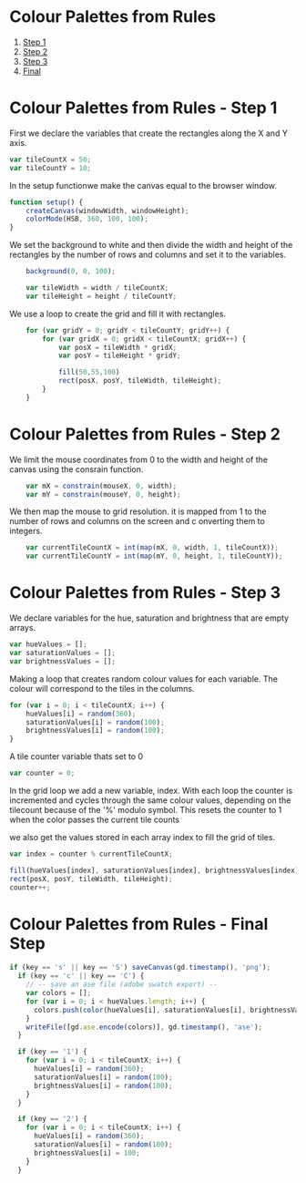 # Colour Palettes from Rules

1. [Step 1](Step01/)
2. [Step 2](Step02/)
3. [Step 3](Step03/)
4. [Final](StepFinal/)


# Colour Palettes from Rules - Step 1

First we declare the variables that create the rectangles along the X and Y axis.

```js
var tileCountX = 50;
var tileCountY = 10;
```

In the setup functionwe make the canvas equal to the browser window.

```js
function setup() {
    createCanvas(windowWidth, windowHeight);
    colorMode(HSB, 360, 100, 100);
}
```

We set the background to white and then divide the width and height of the rectangles by the number of rows and columns and set it to the variables.

```js
    background(0, 0, 100);

    var tileWidth = width / tileCountX;
    var tileHeight = height / tileCountY;
```

We use a loop to create the grid and fill it with rectangles.

```js
    for (var gridY = 0; gridY < tileCountY; gridY++) {
        for (var gridX = 0; gridX < tileCountX; gridX++) {
            var posX = tileWidth * gridX;
            var posY = tileHeight * gridY;

            fill(50,55,100)
            rect(posX, posY, tileWidth, tileHeight);
        }
    }
```


# Colour Palettes from Rules - Step 2

We limit the mouse coordinates from 0 to the width and height of the canvas using the consrain function.

```js
    var mX = constrain(mouseX, 0, width);
    var mY = constrain(mouseY, 0, height);
```

We then map the mouse to grid resolution.
it is mapped from 1 to the number of rows and columns on the screen and c onverting them to integers.

```js
    var currentTileCountX = int(map(mX, 0, width, 1, tileCountX));
    var currentTileCountY = int(map(mY, 0, height, 1, tileCountY));
```


# Colour Palettes from Rules - Step 3

We declare variables for the hue, saturation and brightness that are empty arrays.

```js
var hueValues = [];
var saturationValues = [];
var brightnessValues = [];
```

Making a loop that creates random colour values for each variable. The colour will correspond to the tiles in the columns.

```js
for (var i = 0; i < tileCountX; i++) {
    hueValues[i] = random(360);
    saturationValues[i] = random(100);
    brightnessValues[i] = random(100);
}
```

A tile counter variable thats set to 0

```js
var counter = 0;
```

In the grid loop we add a new variable, index.
With each loop the counter is incremented and cycles through the same colour values, depending on the tilecount because of the '%' modulo symbol. This resets the counter to 1 when the color passes the current tile counts

we also get the values stored in each array index to fill the grid of tiles.

```js
var index = counter % currentTileCountX;

fill(hueValues[index], saturationValues[index], brightnessValues[index]);
rect(posX, posY, tileWidth, tileHeight);
counter++;
```


# Colour Palettes from Rules - Final Step


```js
if (key == 's' || key == 'S') saveCanvas(gd.timestamp(), 'png');
  if (key == 'c' || key == 'C') {
    // -- save an ase file (adobe swatch export) --
    var colors = [];
    for (var i = 0; i < hueValues.length; i++) {
      colors.push(color(hueValues[i], saturationValues[i], brightnessValues[i]));
    }
    writeFile([gd.ase.encode(colors)], gd.timestamp(), 'ase');
  }
```


```js
  if (key == '1') {
    for (var i = 0; i < tileCountX; i++) {
      hueValues[i] = random(360);
      saturationValues[i] = random(100);
      brightnessValues[i] = random(100);
    }
  }

  if (key == '2') {
    for (var i = 0; i < tileCountX; i++) {
      hueValues[i] = random(360);
      saturationValues[i] = random(100);
      brightnessValues[i] = 100;
    }
  }
```
